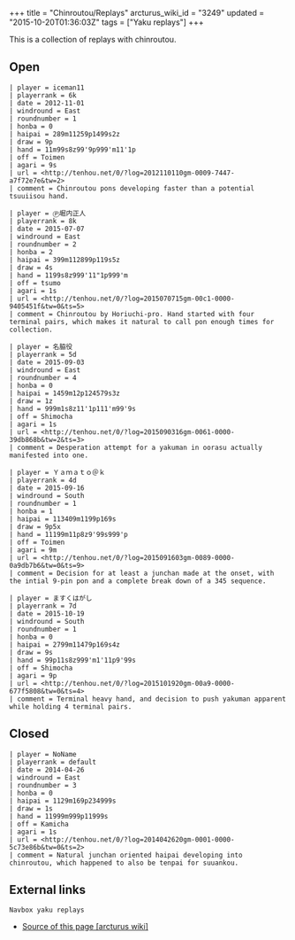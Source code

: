 +++
title = "Chinroutou/Replays"
arcturus_wiki_id = "3249"
updated = "2015-10-20T01:36:03Z"
tags = ["Yaku replays"]
+++

This is a collection of replays with chinroutou.

## Open

```Replay/Tenhou.net|
| player = iceman11
| playerrank = 6k
| date = 2012-11-01
| windround = East
| roundnumber = 1
| honba = 0
| haipai = 289m11259p1499s2z
| draw = 9p
| hand = 11m99s8z99'9p999'm11'1p
| off = Toimen
| agari = 9s
| url = <http://tenhou.net/0/?log=2012110110gm-0009-7447-a7f72e7e&tw=2>
| comment = Chinroutou pons developing faster than a potential tsuuiisou hand.
```

```Replay/Tenhou.net|
| player = Ⓟ堀内正人
| playerrank = 8k
| date = 2015-07-07
| windround = East
| roundnumber = 2
| honba = 2
| haipai = 399m112899p119s5z
| draw = 4s
| hand = 1199s8z999'11"1p999'm
| off = tsumo
| agari = 1s
| url = <http://tenhou.net/0/?log=2015070715gm-00c1-0000-9405451f&tw=0&ts=5>
| comment = Chinroutou by Horiuchi-pro. Hand started with four terminal pairs, which makes it natural to call pon enough times for collection.
```

```Replay/Tenhou.net|
| player = 名脇役
| playerrank = 5d
| date = 2015-09-03
| windround = East
| roundnumber = 4
| honba = 0
| haipai = 1459m12p124579s3z
| draw = 1z
| hand = 999m1s8z11'1p111'm99'9s
| off = Shimocha
| agari = 1s
| url = <http://tenhou.net/0/?log=2015090316gm-0061-0000-39db868b&tw=2&ts=3>
| comment = Desperation attempt for a yakuman in oorasu actually manifested into one.
```

```Replay/Tenhou.net|
| player = Ｙａｍａｔｏ＠ｋ
| playerrank = 4d
| date = 2015-09-16
| windround = South
| roundnumber = 1
| honba = 1
| haipai = 113409m1199p169s
| draw = 9p5x
| hand = 11199m11p8z9'99s999'p
| off = Toimen
| agari = 9m
| url = <http://tenhou.net/0/?log=2015091603gm-0089-0000-0a9db7b6&tw=0&ts=9>
| comment = Decision for at least a junchan made at the onset, with the intial 9-pin pon and a complete break down of a 345 sequence.
```

```Replay/Tenhou.net|
| player = ますくはがし
| playerrank = 7d
| date = 2015-10-19
| windround = South
| roundnumber = 1
| honba = 0
| haipai = 2799m11479p169s4z
| draw = 9s
| hand = 99p11s8z999'm1'11p9'99s
| off = Shimocha
| agari = 9p
| url = <http://tenhou.net/0/?log=2015101920gm-00a9-0000-677f5808&tw=0&ts=4>
| comment = Terminal heavy hand, and decision to push yakuman apparent while holding 4 terminal pairs.
```

## Closed

```Replay/Tenhou.net|
| player = NoName
| playerrank = default
| date = 2014-04-26
| windround = East
| roundnumber = 3
| honba = 0
| haipai = 1129m169p234999s
| draw = 1s
| hand = 11999m999p11999s
| off = Kamicha
| agari = 1s
| url = <http://tenhou.net/0/?log=2014042620gm-0001-0000-5c73e86b&tw=0&ts=2>
| comment = Natural junchan oriented haipai developing into chinroutou, which happened to also be tenpai for suuankou.
```

## External links

`Navbox yaku replays`

- [Source of this page [arcturus wiki]](http://arcturus.su/wiki/Chinroutou/Replays)
